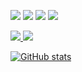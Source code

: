 <!--### Hi there 👋-->

<img src="https://img.shields.io/badge/C-A8B9CC?style=flat-square&logo=C&logoColor=white"/> <img src="https://img.shields.io/badge/C++-00599C?style=flat-square&logo=Cplusplus&logoColor=white"/> <img src="https://img.shields.io/badge/Java-007396?style=flat-square&logo=Java&logoColor=white"/>
<img src="https://img.shields.io/badge/Linux-FCC624?style=flat-square&logo=Linux&logoColor=white"/>

<a href="https://blog.naver.com/dohe2e" target="_blank"><img src="https://img.shields.io/badge/Blog-03C75A?style=flat-square&logo=Naver&logoColor=white"/>
<a href="https://www.youtube.com/channel/UCk0iaC_qtjGi_q9pXd20WJw/featured" target="_blank"><img src="https://img.shields.io/badge/YouTube-FF0000?style=flat-square&logo=YouTube&logoColor=white"/>

![GitHub stats](https://github-readme-stats.vercel.app/api?username=doheeklm&show_icons=true&theme=radical)

<!--
**doheeklm/doheeklm** is a ✨ _special_ ✨ repository because its `README.md` (this file) appears on your GitHub profile.

Here are some ideas to get you started:

- 🔭 I’m currently working on ...
- 🌱 I’m currently learning ...
- 👯 I’m looking to collaborate on ...
- 🤔 I’m looking for help with ...
- 💬 Ask me about ...
- 📫 How to reach me: ...
- 😄 Pronouns: ...
- ⚡ Fun fact: ...
-->

